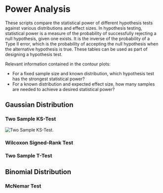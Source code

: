 # Power Analysis
These scripts compare the statistical power of different hypothesis tests against various distributions and effect sizes. In hypothesis testing, statistical power is a measure of the probability of successfully rejecting a null hypothesis, given one exists. It is the inverse of the probability of a Type II error, which is the probability of accepting the null hypothesis when the alternative hypothesis is true. These tables can be used as part of designing a hypothesis test.

Relevant information contained in the contour plots:
- For a fixed sample size and known distribution, which hypothesis test has the strongest statistical power?
- For a known distribution and expected effect size, how many samples are needed to achieve a desired statistical power?


## Gaussian Distribution
### Two Sample KS-Test
![Two Sample KS-Test.](https://github.com/lucascarter0/data-science-tools/tree/master/power_analysis/ks_gaussian.png "Two Sample KS Test for Gaussian Distribution.")
### Wilcoxon Signed-Rank Test

### Two Sample T-Test

## Binomial Distribution
### McNemar Test
